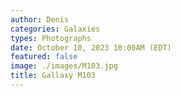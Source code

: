 ```yaml
---
author: Denis
categories: Galaxies
types: Photographs
date: October 10, 2023 10:00AM (EDT)
featured: false
image: ./images/M103.jpg
title: Gallaxy M103
---
```


